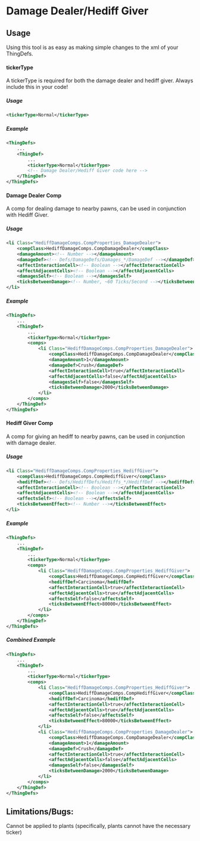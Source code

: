 ﻿# Damage Dealer/Hediff Giver

## Usage
Using this tool is as easy as making simple changes to the xml of your ThingDefs.

#### tickerType
A tickerType is required for both the damage dealer and hediff giver. Always include this in your code!

##### Usage
```xml 
<tickerType>Normal</tickerType>
```
##### Example
```xml 
<ThingDefs>
    ...
    <ThingDef>
        ...
        <tickerType>Normal</tickerType>
        <!-- Damage Dealer/Hediff Giver code here -->
    </ThingDef>
</ThingDefs>
```

#### Damage Dealer Comp
A comp for dealing damage to nearby pawns, can be used in conjunction with Hediff Giver.

##### Usage
```xml 
<li Class="HediffDamageComps.CompProperties_DamageDealer">
	<compClass>HediffDamageComps.CompDamageDealer</compClass>
	<damageAmount><!-- Number --></damageAmount>
	<damageDef><!-- Defs/DamageDefs/Damages_*/DamageDef --></damageDef>
	<affectInteractionCell><!-- Boolean --></affectInteractionCell>
	<affectAdjacentCells><!-- Boolean --></affectAdjacentCells>
	<damagesSelf><!-- Boolean --></damagesSelf>
	<ticksBetweenDamage><!-- Number, ~60 Ticks/Second --></ticksBetweenDamage>
</li>
```

##### Example
```xml 
<ThingDefs>
    ...
    <ThingDef>
        ...
        <tickerType>Normal</tickerType>
        <comps>
            <li Class="HediffDamageComps.CompProperties_DamageDealer">
                <compClass>HediffDamageComps.CompDamageDealer</compClass>
                <damageAmount>1</damageAmount>
                <damageDef>Crush</damageDef>
                <affectInteractionCell>true</affectInteractionCell>
                <affectAdjacentCells>false</affectAdjacentCells>
                <damagesSelf>false</damagesSelf>
                <ticksBetweenDamage>2000</ticksBetweenDamage>
            </li>
        </comps>
    </ThingDef>
</ThingDefs>
```

#### Hediff Giver Comp
A comp for giving an hediff to nearby pawns, can be used in conjunction with damage dealer.

##### Usage
```xml 
<li Class="HediffDamageComps.CompProperties_HediffGiver">
	<compClass>HediffDamageComps.CompHediffGiver</compClass>
	<hediffDef><!-- Defs/HediffDefs/Hediffs_*/HediffDef --></hediffDef>
	<affectInteractionCell><!-- Boolean --></affectInteractionCell>
	<affectAdjacentCells><!-- Boolean --></affectAdjacentCells>
	<affectsSelf><!-- Boolean --></affectsSelf>
	<ticksBetweenEffect><!-- Number --></ticksBetweenEffect>
</li>
```

##### Example
```xml 
<ThingDefs>
    ...
    <ThingDef>
        ...
        <tickerType>Normal</tickerType>
        <comps>
	        <li Class="HediffDamageComps.CompProperties_HediffGiver">
		        <compClass>HediffDamageComps.CompHediffGiver</compClass>
		        <hediffDef>Carcinoma</hediffDef>
		        <affectInteractionCell>true</affectInteractionCell>
		        <affectAdjacentCells>true</affectAdjacentCells>
		        <affectsSelf>false</affectsSelf>
		        <ticksBetweenEffect>80000</ticksBetweenEffect>
	        </li>
        </comps>
    </ThingDef>
</ThingDefs>
```

##### Combined Example
```xml 
<ThingDefs>
    ...
    <ThingDef>
        ...
        <tickerType>Normal</tickerType>
        <comps>
	        <li Class="HediffDamageComps.CompProperties_HediffGiver">
		        <compClass>HediffDamageComps.CompHediffGiver</compClass>
		        <hediffDef>Carcinoma</hediffDef>
		        <affectInteractionCell>true</affectInteractionCell>
		        <affectAdjacentCells>true</affectAdjacentCells>
		        <affectsSelf>false</affectsSelf>
		        <ticksBetweenEffect>80000</ticksBetweenEffect>
	        </li>
            <li Class="HediffDamageComps.CompProperties_DamageDealer">
                <compClass>HediffDamageComps.CompDamageDealer</compClass>
                <damageAmount>1</damageAmount>
                <damageDef>Crush</damageDef>
                <affectInteractionCell>true</affectInteractionCell>
                <affectAdjacentCells>false</affectAdjacentCells>
                <damagesSelf>false</damagesSelf>
                <ticksBetweenDamage>2000</ticksBetweenDamage>
            </li>
        </comps>
    </ThingDef>
</ThingDefs>
```

## Limitations/Bugs:
Cannot be applied to plants (specifically, plants cannot have the necessary ticker)
